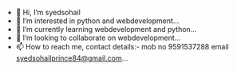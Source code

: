- 👋 Hi, I’m syedsohail
- 👀 I’m interested in python and webdevelopment...
- 🌱 I’m currently learning webdevelopment and python...
- 💞️ I’m looking to collaborate on webdevelopment...
- 📫 How to reach me, contact details:- mob no 9591537288 email syedsohailprince84@gmail.com...

<!---
syedsohail84/syedsohail84 is a ✨ special ✨ repository because its `README.md` (this file) appears on your GitHub profile.
You can click the Preview link to take a look at your changes.
--->
